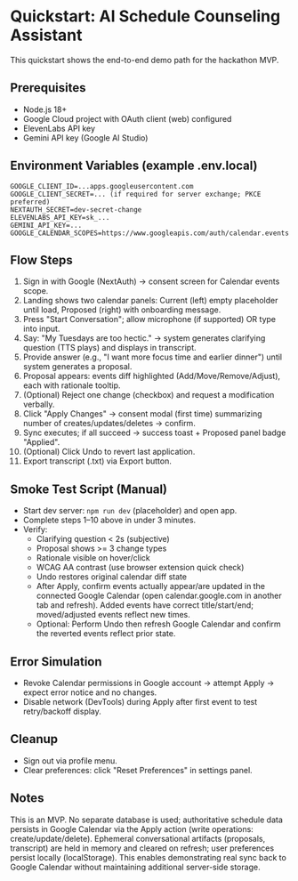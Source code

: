 # Quickstart: AI Schedule Counseling Assistant

This quickstart shows the end-to-end demo path for the hackathon MVP.

## Prerequisites
- Node.js 18+
- Google Cloud project with OAuth client (web) configured
- ElevenLabs API key
- Gemini API key (Google AI Studio)

## Environment Variables (example .env.local)
```
GOOGLE_CLIENT_ID=...apps.googleusercontent.com
GOOGLE_CLIENT_SECRET=... (if required for server exchange; PKCE preferred)
NEXTAUTH_SECRET=dev-secret-change
ELEVENLABS_API_KEY=sk_...
GEMINI_API_KEY=...
GOOGLE_CALENDAR_SCOPES=https://www.googleapis.com/auth/calendar.events
```

## Flow Steps
1. Sign in with Google (NextAuth) → consent screen for Calendar events scope.
2. Landing shows two calendar panels: Current (left) empty placeholder until load, Proposed (right) with onboarding message.
3. Press "Start Conversation"; allow microphone (if supported) OR type into input.
4. Say: "My Tuesdays are too hectic." → system generates clarifying question (TTS plays) and displays in transcript.
5. Provide answer (e.g., "I want more focus time and earlier dinner") until system generates a proposal.
6. Proposal appears: events diff highlighted (Add/Move/Remove/Adjust), each with rationale tooltip.
7. (Optional) Reject one change (checkbox) and request a modification verbally.
8. Click "Apply Changes" → consent modal (first time) summarizing number of creates/updates/deletes → confirm.
9. Sync executes; if all succeed → success toast + Proposed panel badge "Applied".
10. (Optional) Click Undo to revert last application.
11. Export transcript (.txt) via Export button.

## Smoke Test Script (Manual)
- Start dev server: `npm run dev` (placeholder) and open app.
- Complete steps 1–10 above in under 3 minutes.
- Verify:
  - Clarifying question < 2s (subjective)
  - Proposal shows >= 3 change types
  - Rationale visible on hover/click
  - WCAG AA contrast (use browser extension quick check)
  - Undo restores original calendar diff state
  - After Apply, confirm events actually appear/are updated in the connected Google Calendar (open calendar.google.com in another tab and refresh). Added events have correct title/start/end; moved/adjusted events reflect new times.
  - Optional: Perform Undo then refresh Google Calendar and confirm the reverted events reflect prior state.

## Error Simulation
- Revoke Calendar permissions in Google account → attempt Apply → expect error notice and no changes.
- Disable network (DevTools) during Apply after first event to test retry/backoff display.

## Cleanup
- Sign out via profile menu.
- Clear preferences: click "Reset Preferences" in settings panel.

## Notes
This is an MVP. No separate database is used; authoritative schedule data persists in Google Calendar via the Apply action (write operations: create/update/delete). Ephemeral conversational artifacts (proposals, transcript) are held in memory and cleared on refresh; user preferences persist locally (localStorage). This enables demonstrating real sync back to Google Calendar without maintaining additional server-side storage.
